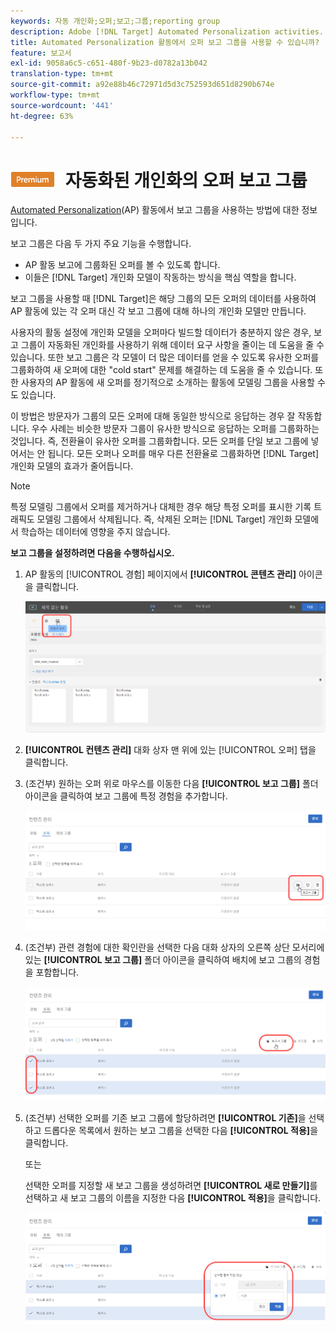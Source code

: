 ```yaml
---
keywords: 자동 개인화;오퍼;보고;그룹;reporting group
description: Adobe [!DNL Target] Automated Personalization activities. Using reporting groups, [!DNL Target] 에서 오퍼 보고 그룹을 사용하여 각 보고 그룹에 대해 하나의 개인화 모델만 만드는 방법을 알아봅니다.
title: Automated Personalization 활동에서 오퍼 보고 그룹을 사용할 수 있습니까?
feature: 보고서
exl-id: 9058a6c5-c651-480f-9b23-d0782a13b042
translation-type: tm+mt
source-git-commit: a92e88b46c72971d5d3c752593d651d8290b674e
workflow-type: tm+mt
source-wordcount: '441'
ht-degree: 63%

---
```


# ![PREMIUM](/help/assets/premium.png) 자동화된 개인화의 오퍼 보고 그룹

[Automated Personalization](/help/c-activities/t-automated-personalization/automated-personalization.md)(AP) 활동에서 보고 그룹을 사용하는 방법에 대한 정보입니다.

보고 그룹은 다음 두 가지 주요 기능을 수행합니다.

* AP 활동 보고에 그룹화된 오퍼를 볼 수 있도록 합니다.
* 이들은 [!DNL Target] 개인화 모델이 작동하는 방식을 핵심 역할을 합니다.

보고 그룹을 사용할 때 [!DNL Target]은 해당 그룹의 모든 오퍼의 데이터를 사용하여 AP 활동에 있는 각 오퍼 대신 각 보고 그룹에 대해 하나의 개인화 모델만 만듭니다.

사용자의 활동 설정에 개인화 모델을 오퍼마다 빌드할 데이터가 충분하지 않은 경우, 보고 그룹이 자동화된 개인화를 사용하기 위해 데이터 요구 사항을 줄이는 데 도움을 줄 수 있습니다. 또한 보고 그룹은 각 모델이 더 많은 데이터를 얻을 수 있도록 유사한 오퍼를 그룹화하여 새 오퍼에 대한 &quot;cold start&quot; 문제를 해결하는 데 도움을 줄 수 있습니다. 또한 사용자의 AP 활동에 새 오퍼를 정기적으로 소개하는 활동에 모델링 그룹을 사용할 수도 있습니다.

이 방법은 방문자가 그룹의 모든 오퍼에 대해 동일한 방식으로 응답하는 경우 잘 작동합니다. 우수 사례는 비슷한 방문자 그룹이 유사한 방식으로 응답하는 오퍼를 그룹화하는 것입니다. 즉, 전환율이 유사한 오퍼를 그룹화합니다. 모든 오퍼를 단일 보고 그룹에 넣어서는 안 됩니다. 모든 오퍼나 오퍼를 매우 다른 전환율로 그룹화하면 [!DNL Target] 개인화 모델의 효과가 줄어듭니다.

>[!NOTE]
>
>특정 모델링 그룹에서 오퍼를 제거하거나 대체한 경우 해당 특정 오퍼를 표시한 기록 트래픽도 모델링 그룹에서 삭제됩니다. 즉, 삭제된 오퍼는 [!DNL Target] 개인화 모델에서 학습하는 데이터에 영향을 주지 않습니다.

**보고 그룹을 설정하려면 다음을 수행하십시오.**

1. AP 활동의 [!UICONTROL 경험] 페이지에서 **[!UICONTROL 콘텐츠 관리]** 아이콘을 클릭합니다.

   ![](assets/ap_manage_content.png)

1. **[!UICONTROL 컨텐츠 관리]** 대화 상자 맨 위에 있는 [!UICONTROL 오퍼] 탭을 클릭합니다.
1. (조건부) 원하는 오퍼 위로 마우스를 이동한 다음 **[!UICONTROL 보고 그룹]** 폴더 아이콘을 클릭하여 보고 그룹에 특정 경험을 추가합니다.

   ![](assets/ap_manage_content_2.png)

1. (조건부) 관련 경험에 대한 확인란을 선택한 다음 대화 상자의 오른쪽 상단 모서리에 있는 **[!UICONTROL 보고 그룹]** 폴더 아이콘을 클릭하여 배치에 보고 그룹의 경험을 포함합니다.

   ![](assets/ap_manage_content_3.png)

1. (조건부) 선택한 오퍼를 기존 보고 그룹에 할당하려면 **[!UICONTROL 기존]**&#x200B;을 선택하고 드롭다운 목록에서 원하는 보고 그룹을 선택한 다음 **[!UICONTROL 적용]**&#x200B;을 클릭합니다.

   또는

   선택한 오퍼를 지정할 새 보고 그룹을 생성하려면 **[!UICONTROL 새로 만들기]**&#x200B;를 선택하고 새 보고 그룹의 이름을 지정한 다음 **[!UICONTROL 적용]**&#x200B;을 클릭합니다.

   ![](assets/ap_reporting_groups.png)
